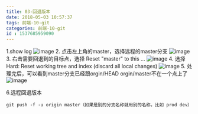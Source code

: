 ```yaml
---
title: 03-回退版本
date: 2018-05-03 10:57:37
tags: 前端-10-git
categories: 前端-10-git
id : 1537685959090
---
```

1.show log
![image](https://images2015.cnblogs.com/blog/986793/201611/986793-20161120204000029-1049178258.png)
2. 点击左上角的master，选择远程的master分支
![image](https://images2015.cnblogs.com/blog/986793/201611/986793-20161120204028248-660730652.png)
3. 右击需要回退到的目标点，选择 Reset "master" to this ...
![image](https://images2015.cnblogs.com/blog/986793/201611/986793-20161120204105810-219424042.png)
4. 选择 Hard: Reset working tree and index (discard all local changes)
![image](https://images2015.cnblogs.com/blog/986793/201611/986793-20161120204147763-383713530.png)
5. 处理完后，可以看到master分支已经跟orgin/HEAD orgin/master不在一个点上了
![image](https://images2015.cnblogs.com/blog/986793/201611/986793-20161120204215326-1180861335.png)

6.远程回退版本

```
git push -f -u origin master（如果是别的分支名称就用别的名称，比如 prod dev）
```

